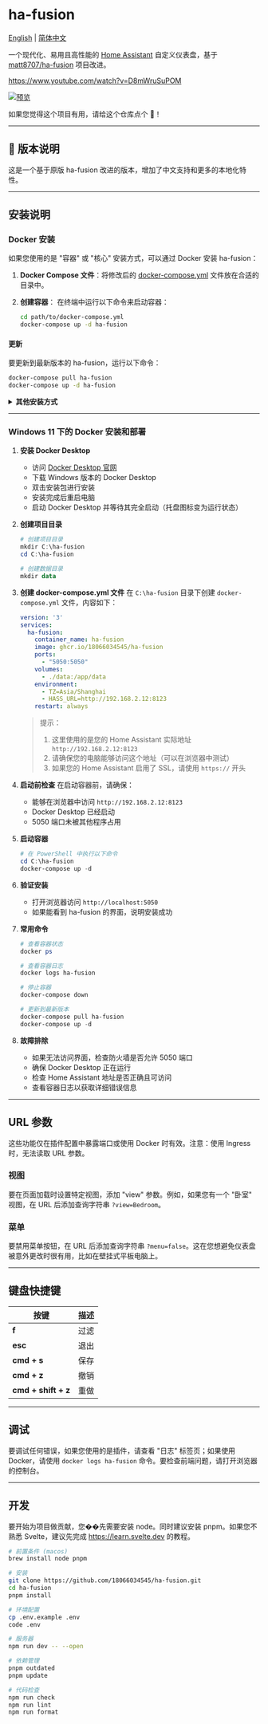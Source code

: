 # ha-fusion

[English](README.md) | [简体中文](README.zh-CN.md)

一个现代化、易用且高性能的 [Home Assistant](https://www.home-assistant.io/) 自定义仪表盘，基于 [matt8707/ha-fusion](https://github.com/matt8707/ha-fusion) 项目改进。

<https://www.youtube.com/watch?v=D8mWruSuPOM>

[![预览](/static/preview.png)](https://www.youtube.com/watch?v=D8mWruSuPOM)

如果您觉得这个项目有用，请给这个仓库点个 🌟！

---

## 📣 版本说明

这是一个基于原版 ha-fusion 改进的版本，增加了中文支持和更多的本地化特性。

---

## 安装说明

### Docker 安装

如果您使用的是 "容器" 或 "核心" 安装方式，可以通过 Docker 安装 ha-fusion：

1. **Docker Compose 文件**：将修改后的 [docker-compose.yml](https://github.com/18066034545/ha-fusion/blob/main/docker-compose.yml) 文件放在合适的目录中。

2. **创建容器**：
   在终端中运行以下命令来启动容器：

   ```bash
   cd path/to/docker-compose.yml
   docker-compose up -d ha-fusion
   ```

#### 更新

要更新到最新版本的 ha-fusion，运行以下命令：

```bash
docker-compose pull ha-fusion
docker-compose up -d ha-fusion
```

<details>
<summary>
   <b>其他安装方式</b>
</summary>

如果不使用 docker-compose，更新容器需要额外的步骤。每次更新时，都需要先停止当前容器，删除它，拉取新镜像，然后重新执行 docker run 命令。

```bash
docker run -d \
  --name ha-fusion \
  --network bridge \
  -p 5050:5050 \
  -v /path/to/ha-fusion:/app/data \
  -e TZ=Asia/Shanghai \
  -e HASS_URL=http://192.168.1.241:8123 \
  --restart always \
  ghcr.io/18066034545/ha-fusion
```

</details>

---

### Windows 11 下的 Docker 安装和部署

1. **安装 Docker Desktop**
   - 访问 [Docker Desktop 官网](https://www.docker.com/products/docker-desktop/)
   - 下载 Windows 版本的 Docker Desktop
   - 双击安装包进行安装
   - 安装完成后重启电脑
   - 启动 Docker Desktop 并等待其完全启动（托盘图标变为运行状态）

2. **创建项目目录**
   ```powershell
   # 创建项目目录
   mkdir C:\ha-fusion
   cd C:\ha-fusion
   
   # 创建数据目录
   mkdir data
   ```

3. **创建 docker-compose.yml 文件**
   在 `C:\ha-fusion` 目录下创建 `docker-compose.yml` 文件，内容如下：
   ```yaml
   version: '3'
   services:
     ha-fusion:
       container_name: ha-fusion
       image: ghcr.io/18066034545/ha-fusion
       ports:
         - "5050:5050"
       volumes:
         - ./data:/app/data
       environment:
         - TZ=Asia/Shanghai
         - HASS_URL=http://192.168.2.12:8123
       restart: always
   ```
   
   > 提示：
   > 1. 这里使用的是您的 Home Assistant 实际地址 `http://192.168.2.12:8123`
   > 2. 请确保您的电脑能够访问这个地址（可以在浏览器中测试）
   > 3. 如果您的 Home Assistant 启用了 SSL，请使用 `https://` 开头

4. **启动前检查**
   在启动容器前，请确保：
   - 能够在浏览器中访问 `http://192.168.2.12:8123`
   - Docker Desktop 已经启动
   - 5050 端口未被其他程序占用

5. **启动容器**
   ```powershell
   # 在 PowerShell 中执行以下命令
   cd C:\ha-fusion
   docker-compose up -d
   ```

6. **验证安装**
   - 打开浏览器访问 `http://localhost:5050`
   - 如果能看到 ha-fusion 的界面，说明安装成功

7. **常用命令**
   ```powershell
   # 查看容器状态
   docker ps
   
   # 查看容器日志
   docker logs ha-fusion
   
   # 停止容器
   docker-compose down
   
   # 更新到最新版本
   docker-compose pull ha-fusion
   docker-compose up -d
   ```

8. **故障排除**
   - 如果无法访问界面，检查防火墙是否允许 5050 端口
   - 确保 Docker Desktop 正在运行
   - 检查 Home Assistant 地址是否正确且可访问
   - 查看容器日志以获取详细错误信息

---

## URL 参数

这些功能仅在插件配置中暴露端口或使用 Docker 时有效。注意：使用 Ingress 时，无法读取 URL 参数。

### 视图

要在页面加载时设置特定视图，添加 "view" 参数。例如，如果您有一个 "卧室" 视图，在 URL 后添加查询字符串 `?view=Bedroom`。

### 菜单

要禁用菜单按钮，在 URL 后添加查询字符串 `?menu=false`。这在您想避免仪表盘被意外更改时很有用，比如在壁挂式平板电脑上。

---

## 键盘快捷键

| 按键                | 描述     |
| ------------------- | -------- |
| **f**               | 过滤     |
| **esc**             | 退出     |
| **cmd + s**         | 保存     |
| **cmd + z**         | 撤销     |
| **cmd + shift + z** | 重做     |

---

## 调试

要调试任何错误，如果您使用的是插件，请查看 "日志" 标签页；如果使用 Docker，请使用 `docker logs ha-fusion` 命令。要检查前端问题，请打开浏览器的控制台。

---

## 开发

要开始为项目做贡献，您��先需要安装 node。同时建议安装 pnpm。如果您不熟悉 Svelte，建议先完成 <https://learn.svelte.dev> 的教程。

```bash
# 前置条件 (macos)
brew install node pnpm

# 安装
git clone https://github.com/18066034545/ha-fusion.git
cd ha-fusion
pnpm install

# 环境配置
cp .env.example .env
code .env

# 服务器
npm run dev -- --open

# 依赖管理
pnpm outdated
pnpm update

# 代码检查
npm run check
npm run lint
npm run format
``` 